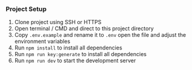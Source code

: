 ### Project Setup

1. Clone project using SSH or HTTPS
2. Open terminal / CMD and direct to this project directory
3. Copy `.env.example` and rename it to `.env` open the file and adjust the environment variables
4. Run `npm install` to install all dependencies
5. Run `npm run key:generate` to install all dependencies
6. Run `npm run dev` to start the development server
